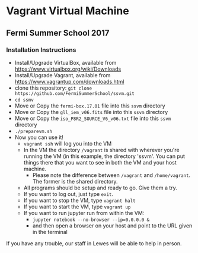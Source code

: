 # Vagrant Virtual Machine #
## Fermi Summer School 2017 ##

### Installation Instructions ###
* Install/Upgrade VirtualBox, available from https://www.virtualbox.org/wiki/Downloads
* Install/Upgrade Vagrant, available from https://www.vagrantup.com/downloads.html
* clone this repository: `git clone https://github.com/FermiSummerSchool/ssvm.git`
* `cd ssmv`
* Move or Copy the `fermi-box.17.01` file into this `ssvm` directory
* Move or Copy the `gll_iem_v06.fits` file into this `ssvm` directory
* Move or Copy the `iso_P8R2_SOURCE_V6_v06.txt` file into this `ssvm` directory
* `./preparevm.sh`
* Now you can use it!
    * `vagrant ssh` will log you into the VM
    * In the VM the directory `/vagrant` is shared with wherever you're running the VM (in this example, the directory 'ssvm'.  You can put things there that you want to see in both the VM and your host machine.
        * Please note the difference between `/vagrant` and `/home/vagrant`. The former is the shared directory.
    * All programs should be setup and ready to go.  Give them a try.
    * If you want to log out, just type `exit`.
    * If you want to stop the VM, type `vagrant halt`
    * If you want to start the VM, type `vagrant up`
    * If you want to run jupyter run from within the VM:
        * `jupyter notebook --no-browser --ip=0.0.0.0 &`
        * and then open a browser on your host and point to the URL given in the terminal

If you have any trouble, our staff in Lewes will be able to help in person.

